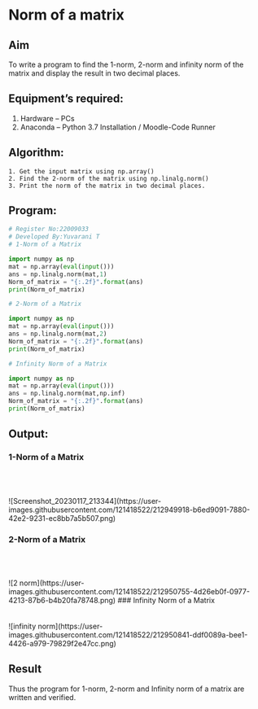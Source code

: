 # Norm of a matrix
## Aim
To write a program to find the 1-norm, 2-norm and infinity norm of the matrix and display the result in two decimal places.
## Equipment’s required:
1.	Hardware – PCs
2.	Anaconda – Python 3.7 Installation / Moodle-Code Runner
## Algorithm:
	1. Get the input matrix using np.array()   
    2. Find the 2-norm of the matrix using np.linalg.norm()
	3. Print the norm of the matrix in two decimal places.
## Program:
```Python
# Register No:22009033
# Developed By:Yuvarani T
# 1-Norm of a Matrix

import numpy as np
mat = np.array(eval(input()))
ans = np.linalg.norm(mat,1)
Norm_of_matrix = "{:.2f}".format(ans)
print(Norm_of_matrix)

# 2-Norm of a Matrix

import numpy as np
mat = np.array(eval(input()))
ans = np.linalg.norm(mat,2)
Norm_of_matrix = "{:.2f}".format(ans)
print(Norm_of_matrix)

# Infinity Norm of a Matrix

import numpy as np
mat = np.array(eval(input()))
ans = np.linalg.norm(mat,np.inf)
Norm_of_matrix = "{:.2f}".format(ans)
print(Norm_of_matrix)
```
## Output:
### 1-Norm of a Matrix
<br>
<br>
<br>
![Screenshot_20230117_213344](https://user-images.githubusercontent.com/121418522/212949918-b6ed9091-7880-42e2-9231-ec8bb7a5b507.png)

### 2-Norm of a Matrix
<br>
<br>
<br>
![2 norm](https://user-images.githubusercontent.com/121418522/212950755-4d26eb0f-0977-4213-87b6-b4b20fa78748.png)
### Infinity Norm of a Matrix
<br>
<br>
<br>
![infinity norm](https://user-images.githubusercontent.com/121418522/212950841-ddf0089a-bee1-4426-a979-79829f2e47cc.png)

## Result
Thus the program for 1-norm, 2-norm and Infinity norm of a matrix are written and verified.
